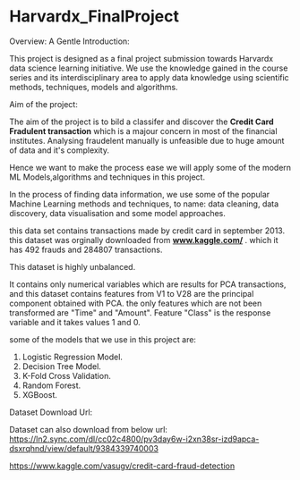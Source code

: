 # Harvardx_FinalProject

Overview: A Gentle Introduction:

This project is designed as a final project submission towards Harvardx data science learning initiative. We use the knowledge gained in the course series and its interdisciplinary area to apply data knowledge using scientific methods, techniques, models and  algorithms.

Aim of the project:  

The aim of the project is to bild a classifer and discover the **Credit Card Fradulent transaction**  which is a majour concern in most of the financial institutes. Analysing fraudelent manually is unfeasible due to huge amount of data and it's complexity. 

Hence we want to make the process ease we will apply some of the modern ML Models,algorithms and techniques in this project.

In the process of finding data information, we use some of the popular Machine Learning methods and techniques, to name: data cleaning, data discovery, data visualisation and some model approaches.

this data set contains transactions made by credit card in september 2013. this dataset was orginally downloaded from **www.kaggle.com/** . which it has 492 frauds and 284807 transactions. 

This dataset is highly unbalanced.

It contains only numerical variables which are results for PCA transactions, and this dataset contains features from V1 to V28 are the principal component obtained with PCA. the only features which are not been transformed are "Time" and "Amount". Feature "Class" is the response variable and it takes values 1 and 0.

some of the models that we use in this project are:
1. Logistic Regression Model.
2. Decision Tree Model.
3. K-Fold Cross Validation.
4. Random Forest.
5. XGBoost.

Dataset Download Url:

Dataset can also download from below url:
https://ln2.sync.com/dl/cc02c4800/pv3day6w-i2xn38sr-izd9apca-dsxrqhnd/view/default/9384339740003

https://www.kaggle.com/vasugv/credit-card-fraud-detection


